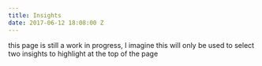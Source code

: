 ```yaml
---
title: Insights
date: 2017-06-12 18:08:00 Z
---
```


this page is still a work in progress, I imagine this will only be used to select two insights to highlight at the top of the page